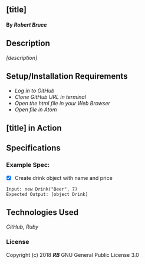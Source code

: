## **[title]**

#### By _**Robert Bruce**_

## Description

_[description]_

## Setup/Installation Requirements

* _Log in to GitHub_
* _Clone GitHub URL in terminal_
* _Open the html file in your Web Browser_
* _Open file in Atom_

## [title] in Action

<!-- ![Home Screen](images/home-screen.png) -->
<!-- ![Customer Side](images/customer-screen.png) -->

## Specifications

### Example Spec:

- [x] Create drink object with name and price
````
Input: new Drink("Beer", 7)
Expected Output: [object Drink]
````

## Technologies Used
_GitHub, Ruby_

### License
Copyright (c) 2018 **_RB_** GNU General Public License 3.0
